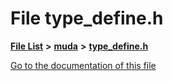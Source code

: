 

# File type\_define.h

[**File List**](files.md) **>** [**muda**](dir_be047e8c00f93e2e88c2a417393a7f42.md) **>** [**type\_define.h**](type__define_8h.md)

[Go to the documentation of this file](type__define_8h.md)


```C++

```


